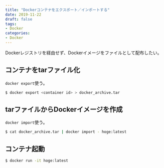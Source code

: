 ```yaml
---
title: "Dockerコンテナをエクスポート／インポートする"
date: 2019-11-22
draft: false
tags:
- Docker
categories:
- Docker
---
```


Dockerレジストリを経由せず、Dockerイメージをファイルとして配布したい。

## コンテナをtarファイル化

`docker export`使う。

```bash
$ docker export <container id> > docker_archive.tar
```

## tarファイルからDockerイメージを作成

`docker import`使う。
```bash
$ cat docker_archive.tar | docker import - hoge:latest
```

## コンテナ起動

```bash
$ docker run -it hoge:latest
```
